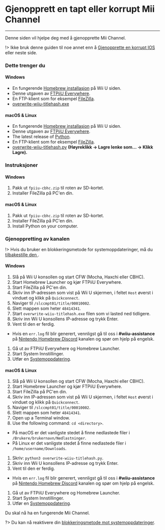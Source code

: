 # Gjenopprett en tapt eller korrupt Mii Channel
---
Denne siden vil hjelpe deg med å gjenopprette Mii Channel.

!> Ikke bruk denne guiden til noe annet enn å [Gjenopprette en korrupt IOS](recover-ios) eller neste side.

### Dette trenger du

<!-- tabs:start -->

#### **Windows**

- En fungerende [Homebrew installasjon](introduction) på Wii U siden.
- Denne utgaven av [FTPiiU Everywhere](http://wiiubru.com/appstore/zips/fpiiu-cbhc.zip).
- En FTP-klient som for eksempel [FileZilla](https://filezilla-project.org/download.php?show_all=1).
- <a href="https://github.com/ihaveamac/overwrite-wiiu-titlehash/releases/download/v1.0/overwrite-wiiu-titlehash.exe" download>overwrite-wiiu-titlehash.exe</a>

#### **macOS & Linux**

- En fungerende [Homebrew installasjon](introduction) på Wii U siden.
- Denne utgaven av [FTPiiU Everywhere](http://wiiubru.com/appstore/zips/fpiiu-cbhc.zip).
- The latest release of [Python](https://www.python.org/downloads/).
- En FTP-klient som for eksempel [FileZilla](https://filezilla-project.org/download.php?show_all=1t).
- <a href="https://github.com/ihaveamac/overwrite-wiiu-titlehash/raw/master/overwrite-wiiu-titlehash.py" download>overwrite-wiiu-titlehash.py</a> **(Høyreklikk -> Lagre lenke som... -> Klikk Lagre).**

<!-- tabs:end -->

### Instruksjoner

<!-- tabs:start -->

#### **Windows**

1. Pakk ut `fpiiu-cbhc.zip` til roten av SD-kortet.
1. Installer FileZilla på PC'en din.

#### **macOS & Linux**

1. Pakk ut `fpiiu-cbhc.zip` til roten av SD-kortet.
1. Installer FileZilla på PC'en din.
1. Install Python on your computer.

<!-- tabs:end -->

### Gjenoppretting av kanalen

!> Hvis du bruker en blokkeringsmetode for systemoppdateringer, må du [tilbakestille den ](unblock-updates).

<!-- tabs:start -->

#### **Windows**

1. Slå på Wii U konsollen og start CFW (Mocha, Haxchi eller CBHC).
1. Start Homebrew Launcher og kjør FTPiiU Everywhere.
1. Start FileZilla på PC'en din.
1. Skriv inn IP-adressen som vist på Wii U skjermen, i feltet `Host` øverst i vinduet og klikk på `Quickconnect`.
1. Naviger til `/slccmpt01/title/00010002`.
1. Slett mappen som heter `48414341`.
1. Start `overwrite-wiiu-titlehash.exe` filen som vi lasted ned tidligere.
1. Skriv inn Wii U konsollens IP-adresse og trykk Enter.
1. Vent til den er ferdig.
 - Hvis en `err.log` fil blir generert, vennligst gå til oss i **#wiiu-assistance** på [Nintendo Homebrew Discord](https://discord.gg/C29hYvh) kanalen og spør om hjelp på engelsk.
1. Gå ut av FTPiiU Everywhere og Homebrew Launcher.
1. Start System Innstillinger.
1. Utfør en [Systemoppdatering](https://en-americas-support.nintendo.com/app/answers/detail/a_id/1136/~/how-to-perform-a-system-update).

#### **macOS & Linux**

1. Slå på Wii U konsollen og start CFW (Mocha, Haxchi eller CBHC).
1. Start Homebrew Launcher og kjør FTPiiU Everywhere.
1. Start FileZilla på PC'en din.
1. Skriv inn IP-adressen som vist på Wii U skjermen, i feltet `Host` øverst i vinduet og klikk på `Quickconnect`.
1. Naviger til `/slccmpt01/title/00010002`.
1. Slett mappen som heter `48414341`.
1. Open up a Terminal window.
1. Use the following command: `cd <directory>`.
 - På macOS er det vanligste stedet å finne nedlastede filer i `/Brukere/brukernavn/Nedlastninger`.
 - På Linux er det vanligste stedet å finne nedlastede filer i `/home/username/Downloads`.
1. Skriv: `python3 overwrite-wiiu-titlehash.py`.
1. Skriv inn Wii U konsollens IP-adresse og trykk Enter.
1. Vent til den er ferdig.
 - Hvis en `err.log` fil blir generert, vennligst gå til oss i **#wiiu-assistance** på [Nintendo Homebrew Discord](https://discord.gg/C29hYvh) kanalen og spør om hjelp på engelsk.
1. Gå ut av FTPiiU Everywhere og Homebrew Launcher.
1. Start System Innstillinger.
1. Utfør en [Systemoppdatering](https://en-americas-support.nintendo.com/app/answers/detail/a_id/1136/~/how-to-perform-a-system-update).

<!-- tabs:end -->

Du skal nå ha en fungerende Mii Channel.

?> Du kan nå reaktivere din [blokkeringsmetode mot systemoppdateringer](block-updates).